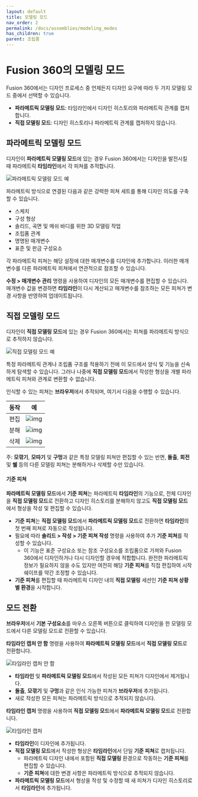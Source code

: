 ```yaml
---
layout: default
title: 모델링 모드
nav_order: 2
permalink: /docs/assemblies/modeling_modes
has_children: true
parent: 조립품
---
```

Fusion 360의 모델링 모드
==================

Fusion 360에서는 디자인 프로세스 중 언제든지 디자인 요구에 따라 두 가지 모델링 모드 중에서 선택할 수 있습니다.

*   **파라메트릭 모델링 모드**: 타임라인에서 디자인 히스토리와 파라메트릭 관계를 캡처합니다.
*   **직접 모델링 모드**: 디자인 히스토리나 파라메트릭 관계를 캡처하지 않습니다.

파라메트릭 모델링 모드
------------

디자인이 **파라메트릭 모델링 모드**에 있는 경우 Fusion 360에서는 디자인을 발전시킬 때 파라메트릭 **타임라인**에서 각 피쳐를 추적합니다.

![파라메트릭 모델링 모드 예](https://help.autodesk.com/cloudhelp/KOR/Fusion-Assemble/images/example/pm-mode.png)

파라메트릭 방식으로 연결된 다음과 같은 강력한 피쳐 세트를 통해 디자인 의도를 구축할 수 있습니다.

*   스케치
*   구성 형상
*   솔리드, 곡면 및 메쉬 바디를 위한 3D 모델링 작업
*   조립품 관계
*   명명된 매개변수
*   표준 및 판금 구성요소

각 파라메트릭 피쳐는 해당 설정에 대한 매개변수를 디자인에 추가합니다. 이러한 매개변수를 다른 파라메트릭 피쳐에서 연관적으로 참조할 수 있습니다.

**수정 > 매개변수 관리** 명령을 사용하여 디자인의 모든 매개변수를 편집할 수 있습니다. 매개변수 값을 변경하면 **타임라인**이 다시 계산되고 매개변수를 참조하는 모든 피쳐가 변경 사항을 반영하여 업데이트됩니다.

직접 모델링 모드
---------

디자인이 **직접 모델링 모드**에 있는 경우 Fusion 360에서는 피쳐를 파라메트릭 방식으로 추적하지 않습니다.

![직접 모델링 모드 예](https://help.autodesk.com/cloudhelp/KOR/Fusion-Assemble/images/example/dm-mode.png)

특정 파라메트릭 관계나 조립품 구조를 적용하기 전에 이 모드에서 양식 및 기능을 신속하게 탐색할 수 있습니다. 그러나 나중에 **직접 모델링 모드**에서 작성한 형상을 개별 파라메트릭 피쳐와 관계로 변환할 수 없습니다.

인식할 수 있는 피쳐는 **브라우저**에서 추적되며, 여기서 다음을 수행할 수 있습니다.

|동작|예|
|:---:|:---:|
|편집|![img](https://help.autodesk.com/cloudhelp/KOR/Fusion-Assemble/images/example/dm-edit.png)|
|분해|![img](https://help.autodesk.com/cloudhelp/KOR/Fusion-Assemble/images/example/dm-dissolve.png)|
|삭제|![img](https://help.autodesk.com/cloudhelp/KOR/Fusion-Assemble/images/example/dm-delete.png)|


주: **모깎기**, **모따기** 및 **구멍**과 같은 특정 모델링 피쳐만 편집할 수 있는 반면, **돌출**, **회전** 및 **쉘** 등의 다른 모델링 피쳐는 분해하거나 삭제할 수만 있습니다.

#### 기준 피쳐

**파라메트릭 모델링 모드**에서 **기준 피쳐**는 파라메트릭 **타임라인**의 기능으로, 전체 디자인을 **직접 모델링 모드**로 전환하고 디자인 히스토리를 분해하지 않고도 **직접 모델링 모드**에서 형상을 작성 및 편집할 수 있습니다.

*   **기준 피쳐**는 **직접 모델링 모드**에서 **파라메트릭 모델링 모드**로 전환하면 **타임라인**의 첫 번째 피쳐로 자동으로 작성됩니다.
*   필요에 따라 **솔리드 > 작성 > 기준 피쳐 작성** 명령을 사용하여 추가 **기준 피쳐**를 작성할 수 있습니다.
    *   이 기능은 표준 구성요소 또는 참조 구성요소를 조립품으로 가져와 Fusion 360에서 디자인하거나 다시 디자인할 경우에 적합합니다. 완전한 파라메트릭 정보가 필요하지 않을 수도 있지만 여전히 해당 **기준 피쳐**를 직접 편집하여 시작 쉐이프를 약간 조정할 수 있습니다.
*   **기준 피쳐**를 편집할 때 파라메트릭 디자인 내의 **직접 모델링** 세션인 **기준 피쳐 상황별 환경**을 시작합니다.

모드 전환
-----

**브라우저**에서 **기본 구성요소**를 마우스 오른쪽 버튼으로 클릭하여 디자인을 한 모델링 모드에서 다른 모델링 모드로 전환할 수 있습니다.

**타임라인 캡처 안 함** 명령을 사용하여 **파라메트릭 모델링 모드**에서 **직접 모델링 모드**로 전환합니다.

![타임라인 캡처 안 함](https://help.autodesk.com/cloudhelp/KOR/Fusion-Assemble/images/menu/do-not-capture-design-history.png)

*   **타임라인** 및 **파라메트릭 모델링 모드**에서 작성된 모든 피쳐가 디자인에서 제거됩니다.
*   **돌출**, **모깎기** 및 **구멍**과 같은 인식 가능한 피쳐가 **브라우저**에 추가됩니다.
*   새로 작성한 모든 피쳐는 파라메트릭 방식으로 추적되지 않습니다.

**타임라인 캡처** 명령을 사용하여 **직접 모델링 모드**에서 **파라메트릭 모델링 모드**로 전환합니다.

![타임라인 캡처](https://help.autodesk.com/cloudhelp/KOR/Fusion-Assemble/images/menu/capture-design-history.png)

*   **타임라인**이 디자인에 추가됩니다.
*   **직접 모델링 모드**에서 작성한 형상은 **타임라인**에서 단일 **기준 피쳐**로 캡처됩니다.
    *   파라메트릭 디자인 내에서 포함된 **직접 모델링** 환경으로 작동하는 **기준 피쳐**를 편집할 수 있습니다.
    *   **기준 피쳐**에 대한 변경 사항은 파라메트릭 방식으로 추적되지 않습니다.
*   **파라메트릭 모델링 모드**에서 형상을 작성 및 수정할 때 새 피쳐가 디자인 히스토리로서 **타임라인**에 추가됩니다.